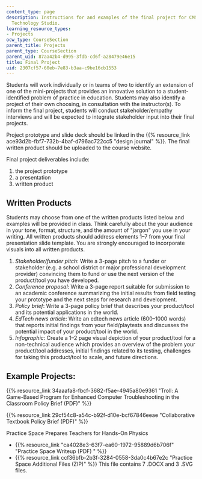 ```yaml
---
content_type: page
description: Instructions for and examples of the final project for CMS.594 Education
  Technology Studio.
learning_resource_types:
- Projects
ocw_type: CourseSection
parent_title: Projects
parent_type: CourseSection
parent_uid: 87aa42b4-d995-3fdb-cd6f-a28479e46e15
title: Final Project
uid: 2307cf57-60eb-7e83-b3aa-c9be16cb1553
---
```


Students will work individually or in teams of two to identify an extension of one of the mini-projects that provides an innovative solution to a student-identified problem of practice in education. Students may also identify a project of their own choosing, in consultation with the instructor(s). To inform the final project, students will conduct stakeholder/empathy interviews and will be expected to integrate stakeholder input into their final projects.

Project prototype and slide deck should be linked in the {{% resource_link ace93d2b-fbf7-732b-4baf-d796ac722cc5 "design journal" %}}. The final written product should be uploaded to the course website.

Final project deliverables include:

1.  the project prototype
2.  a presentation
3.  written product

Written Products
----------------

Students may choose from one of the written products listed below and examples will be provided in class. Think carefully about the your audience in your tone, format, structure, and the amount of "jargon" you use in your writing. All written products should address elements 1–7 from your final presentation slide template. You are strongly encouraged to incorporate visuals into all written products.

1.  _Stakeholder/funder pitch_: Write a 3-page pitch to a funder or stakeholder (e.g. a school district or major professional development provider) convincing them to fund or use the next version of the product/tool you have developed.
2.  _Conference proposal_: Write a 3-page report suitable for submission to an academic conference summarizing the initial results from field testing your prototype and the next steps for research and development.
3.  _Policy brief_: Write a 3-page policy brief that describes your product/tool and its potential applications in the world.
4.  _EdTech news article_: Write an edtech news article (600–1000 words) that reports initial findings from your field/playtests and discusses the potential impact of your product/tool in the world.
5.  _Infographic_: Create a 1–2 page visual depiction of your product/tool for a non-technical audience which provides an overview of the problem your product/tool addresses, initial findings related to its testing, challenges for taking this product/tool to scale, and future directions.

Example Projects:
-----------------

{{% resource_link 34aaafa8-fbcf-3682-f5ae-4945a80e9361 "Troll: A Game-Based Program for Enhanced Computer Troubleshooting in the Classroom Policy Brief (PDF)" %}}

{{% resource_link 29cf54c8-a54c-b92f-d10e-bcf67846eeae "Collaborative Textbook Policy Brief (PDF)" %}}

Practice Space Prepares Teachers for Hands-On Physics

*   {{% resource_link "ca4028e3-63f7-ea60-1972-95889d6b706f" "Practice Space Writeup (PDF)       " %}}
*   {{% resource_link ccf36bfb-2b3f-3284-0558-3da0c4b67e2c "Practice Space Additional Files (ZIP)" %}} This file contains 7 .DOCX and 3 .SVG files.